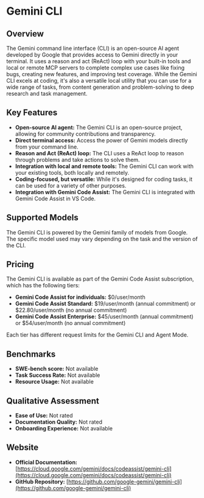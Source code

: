 # Gemini CLI

## Overview

The Gemini command line interface (CLI) is an open-source AI agent developed by Google that provides access to Gemini directly in your terminal. It uses a reason and act (ReAct) loop with your built-in tools and local or remote MCP servers to complete complex use cases like fixing bugs, creating new features, and improving test coverage. While the Gemini CLI excels at coding, it's also a versatile local utility that you can use for a wide range of tasks, from content generation and problem-solving to deep research and task management.

## Key Features

*   **Open-source AI agent:** The Gemini CLI is an open-source project, allowing for community contributions and transparency.
*   **Direct terminal access:** Access the power of Gemini models directly from your command line.
*   **Reason and Act (ReAct) loop:** The CLI uses a ReAct loop to reason through problems and take actions to solve them.
*   **Integration with local and remote tools:** The Gemini CLI can work with your existing tools, both locally and remotely.
*   **Coding-focused, but versatile:** While it's designed for coding tasks, it can be used for a variety of other purposes.
*   **Integration with Gemini Code Assist:** The Gemini CLI is integrated with Gemini Code Assist in VS Code.

## Supported Models

The Gemini CLI is powered by the Gemini family of models from Google. The specific model used may vary depending on the task and the version of the CLI.

## Pricing

The Gemini CLI is available as part of the Gemini Code Assist subscription, which has the following tiers:

*   **Gemini Code Assist for individuals:** $0/user/month
*   **Gemini Code Assist Standard:** $19/user/month (annual commitment) or $22.80/user/month (no annual commitment)
*   **Gemini Code Assist Enterprise:** $45/user/month (annual commitment) or $54/user/month (no annual commitment)

Each tier has different request limits for the Gemini CLI and Agent Mode.

## Benchmarks

- **SWE-bench score:** Not available
- **Task Success Rate:** Not available
- **Resource Usage:** Not available

## Qualitative Assessment

- **Ease of Use:** Not rated
- **Documentation Quality:** Not rated
- **Onboarding Experience:** Not available

## Website

*   **Official Documentation:** [https://cloud.google.com/gemini/docs/codeassist/gemini-cli](https://cloud.google.com/gemini/docs/codeassist/gemini-cli)
*   **GitHub Repository:** [https://github.com/google-gemini/gemini-cli](https://github.com/google-gemini/gemini-cli)
